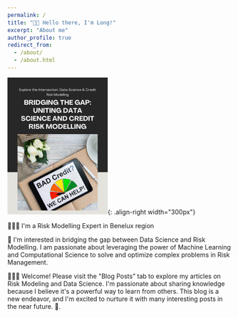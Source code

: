 ```yaml
---
permalink: /
title: "👋🏼 Hello there, I'm Long!"
excerpt: "About me"
author_profile: true
redirect_from: 
  - /about/
  - /about.html
---
```



![When Data Science meets Risk Management](/images/github_DS_RM.png){: .align-right width="300px"}


👨🏻‍💻 I'm a Risk Modelling Expert in Benelux region


🔬 I'm interested in bridging the gap between Data Science and Risk Modelling. I am passionate about leveraging the power of Machine Learning and Computational Science to solve and optimize complex problems in Risk Management.


👨🏻‍🔬 Welcome! Please visit the "Blog Posts" tab to explore my articles on Risk Modeling and Data Science. I'm passionate about sharing knowledge because I believe it's a powerful way to learn from others. This blog is a new endeavor, and I'm excited to nurture it with many interesting posts in the near future. 🚀.

